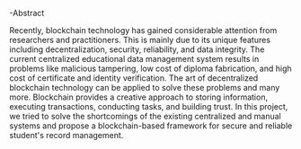 -Abstract

Recently, blockchain technology has gained considerable attention from researchers and practitioners. This is mainly due to its unique features including decentralization, security, reliability, and data integrity. The current centralized educational data management system results in problems like malicious tampering, low cost of diploma fabrication, and high cost of certificate and identity verification. The art of decentralized blockchain technology can be applied to solve these problems and many more. Blockchain provides a creative approach to storing information, executing transactions, conducting tasks, and building trust. In this project, we tried to solve the shortcomings of the existing centralized and manual systems and propose a blockchain-based framework for secure and reliable student's record management.
